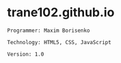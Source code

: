 # trane102.github.io

```
Programmer: Maxim Borisenko

Technology: HTML5, CSS, JavaScript

Version: 1.0
```